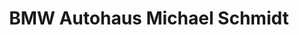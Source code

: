 ---
title: "BMW Autohaus Michael Schmidt"
url: /bad-toelz/bmw-autohaus-michael-schmidt/
shop: Autohaus
---